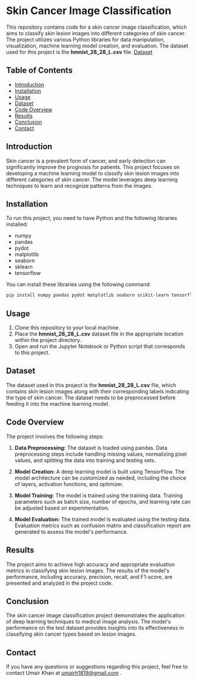 # Skin Cancer Image Classification

This repository contains code for a skin cancer image classification, which aims to classify skin lesion images into different categories of skin cancer. The project utilizes various Python libraries for data manipulation, visualization, machine learning model creation, and evaluation. The dataset used for this project is the **hmnist_28_28_L.csv** file. [Dataset](https://www.kaggle.com/datasets/kmader/skin-cancer-mnist-ham10000?select=HAM10000_images_part_1)

## Table of Contents

- [Introduction](#introduction)
- [Installation](#installation)
- [Usage](#usage)
- [Dataset](#dataset)
- [Code Overview](#code-overview)
- [Results](#results)
- [Conclusion](#conclusion)
- [Contact](#contact)

## Introduction

Skin cancer is a prevalent form of cancer, and early detection can significantly improve the prognosis for patients. This project focuses on developing a machine learning model to classify skin lesion images into different categories of skin cancer. The model leverages deep learning techniques to learn and recognize patterns from the images.

## Installation

To run this project, you need to have Python and the following libraries installed:

- numpy
- pandas
- pydot
- matplotlib
- seaborn
- sklearn
- tensorflow

You can install these libraries using the following command:

```bash
pip install numpy pandas pydot matplotlib seaborn scikit-learn tensorflow
```

## Usage

1. Clone this repository to your local machine.
2. Place the **hmnist_28_28_L.csv** dataset file in the appropriate location within the project directory.
3. Open and run the Jupyter Notebook or Python script that corresponds to this project.

## Dataset

The dataset used in this project is the **hmnist_28_28_L.csv** file, which contains skin lesion images along with their corresponding labels indicating the type of skin cancer. The dataset needs to be preprocessed before feeding it into the machine learning model.

## Code Overview

The project involves the following steps:

1. **Data Preprocessing:** The dataset is loaded using pandas. Data preprocessing steps include handling missing values, normalizing pixel values, and splitting the data into training and testing sets.

2. **Model Creation:** A deep learning model is built using TensorFlow. The model architecture can be customized as needed, including the choice of layers, activation functions, and optimizer.

3. **Model Training:** The model is trained using the training data. Training parameters such as batch size, number of epochs, and learning rate can be adjusted based on experimentation.

4. **Model Evaluation:** The trained model is evaluated using the testing data. Evaluation metrics such as confusion matrix and classification report are generated to assess the model's performance.

## Results

The project aims to achieve high accuracy and appropriate evaluation metrics in classifying skin lesion images. The results of the model's performance, including accuracy, precision, recall, and F1-score, are presented and analyzed in the project code.

## Conclusion

The skin cancer image classification project demonstrates the application of deep learning techniques to medical image analysis. The model's performance on the test dataset provides insights into its effectiveness in classifying skin cancer types based on lesion images.

## Contact

If you have any questions or suggestions regarding this project, feel free to contact Umair Khan at umairh1819@gmail.com .
